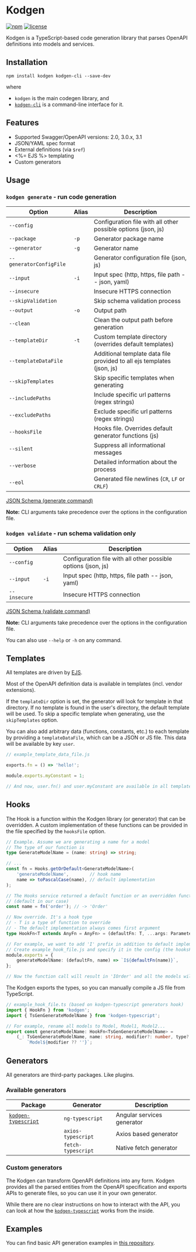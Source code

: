 # Kodgen

[![npm](https://img.shields.io/npm/v/kodgen)](https://www.npmjs.com/package/kodgen)
[![license](https://img.shields.io/github/license/MacRdy/kodgen)](blob/main/LICENSE)
 
Kodgen is a TypeScript-based code generation library that parses OpenAPI definitions into models and services.

## Installation

```
npm install kodgen kodgen-cli --save-dev
```

where
+ `kodgen` is the main codegen library, and
+ [`kodgen-cli`](https://github.com/MacRdy/kodgen-cli) is a command-line interface for it.

## Features

+ Supported Swagger/OpenAPI versions: 2.0, 3.0.x, 3.1
+ JSON/YAML spec format
+ External definitions (via `$ref`)
+ <%= EJS %> templating
+ Custom generators

## Usage

### `kodgen generate` - run code generation

| Option                  | Alias | Description                                                             |
|-------------------------|-------|-------------------------------------------------------------------------|
| `--config`              |       | Configuration file with all other possible options (json, js)           |
| `--package`             | `-p`  | Generator package name                                                  |
| `--generator`           | `-g`  | Generator name                                                          |
| `--generatorConfigFile` |       | Generator configuration file (json, js)                                 |
| `--input`               | `-i`  | Input spec (http, https, file path -- json, yaml)                       |
| `--insecure`            |       | Insecure HTTPS connection                                               |
| `--skipValidation`      |       | Skip schema validation process                                          |
| `--output`              | `-o`  | Output path                                                             |
| `--clean`               |       | Clean the output path before generation                                 |
| `--templateDir`         | `-t`  | Custom template directory (overrides default templates)                 |
| `--templateDataFile`    |       | Additional template data file provided to all ejs templates (json, js)  |
| `--skipTemplates`       |       | Skip specific templates when generating                                 |
| `--includePaths`        |       | Include specific url patterns (regex strings)                           |
| `--excludePaths`        |       | Exclude specific url patterns (regex strings)                           |
| `--hooksFile`           |       | Hooks file. Overrides default generator functions (js)                  |
| `--silent`              |       | Suppress all informational messages                                     |
| `--verbose`             |       | Detailed information about the process                                  |
| `--eol`                 |       | Generated file newlines (`CR`, `LF` or `CRLF`)                          |

[JSON Schema (generate command)](https://github.com/MacRdy/kodgen-cli/blob/main/assets/generate-command-schema.json)

**Note:** CLI arguments take precedence over the options in the configuration file.

### `kodgen validate` - run schema validation only

| Option             | Alias | Description                                                             |
|--------------------|-------|-------------------------------------------------------------------------|
| `--config`         |       | Configuration file with all other possible options (json, js)           |
| `--input`          | `-i`  | Input spec (http, https, file path -- json, yaml)                       |
| `--insecure`       |       | Insecure HTTPS connection                                               |

[JSON Schema (validate command)](https://github.com/MacRdy/kodgen-cli/blob/main/assets/validate-command-schema.json)

**Note:** CLI arguments take precedence over the options in the configuration file.

You can also use `--help` or `-h` on any command.

## Templates

All templates are driven by [EJS](https://github.com/mde/ejs).

Most of the OpenAPI definition data is available in templates (incl. vendor extensions).

If the `templateDir` option is set, the generator will look for template in that directory.
If no template is found in the user's directory, the default template will be used.
To skip a specific template when generating, use the `skipTemplates` option.

You can also add arbitrary data (functions, constants, etc.) to each template by providing a `templateDataFile`, which can be a JSON or JS file.
This data will be available by key `user`.

```javascript
// example_template_data_file.js

exports.fn = () => 'hello!';

module.exports.myConstant = 1;

// And now, user.fn() and user.myConstant are available in all templates
```

## Hooks

The Hook is a function within the Kodgen library (or generator) that can be overridden.
A custom implementation of these functions can be provided in the file specified by the `hooksFile` option.

```typescript
// Example. Assume we are generating a name for a model
// The type of our function is
type GenerateModelName = (name: string) => string;

// ...
const fn = Hooks.getOrDefault<GenerateModelName>(
    'generateModelName',        // hook name
    name => toPascalCase(name), // default implementation
);

// The Hooks service returned a default function or an overridden function
// (default in our case)
const name = fn('order'); // -> 'Order'

// Now override. It's a hook type
// - T is a type of function to override
// - The default implementation always comes first argument
type HookFn<T extends AnyFn = AnyFn> = (defaultFn: T, ...args: Parameters<T>) => ReturnType<T>;

// For example, we want to add 'I' prefix in addition to default implementation
// Create example_hook_file.js and specify it in the config (the hooksFile option)
module.exports = {
    generateModelName: (defaultFn, name) => `I${defaultFn(name)}`,
};

// Now the function call will result in 'IOrder' and all the models will be renamed
```

The Kodgen exports the types, so you can manually compile a JS file from TypeScript.

```typescript
// example_hook_file.ts (based on kodgen-typescript generators hook)
import { HookFn } from 'kodgen';
import { TsGenGenerateModelName } from 'kodgen-typescript';

// For example, rename all models to Model, Model1, Model2...
export const generateModelName: HookFn<TsGenGenerateModelName> =
    (_: TsGenGenerateModelName, name: string, modifier?: number, type?: string) =>
        `Model${modifier ?? ''}`;
```

## Generators

All generators are third-party packages. Like plugins.

### Available generators

| Package                | Generator          | Description                                            |
|------------------------|--------------------|--------------------------------------------------------|
| [`kodgen-typescript`](https://github.com/MacRdy/kodgen-typescript)    | `ng-typescript`    | Angular services generator                               |
|                        | `axios-typescript` | Axios based generator                                  |
|                        | `fetch-typescript` | Native fetch generator                                 |

### Custom generators

The Kodgen can transform OpenAPI definitions into any form.
Kodgen provides all the parsed entities from the OpenAPI specification and exports APIs to generate files, so you can use it in your own generator.

While there are no clear instructions on how to interact with the API, you can look at how the [`kodgen-typescript`](https://github.com/MacRdy/kodgen-typescript) works from the inside.

## Examples

You can find basic API generation examples in [this repository](https://github.com/MacRdy/kodgen-example).
